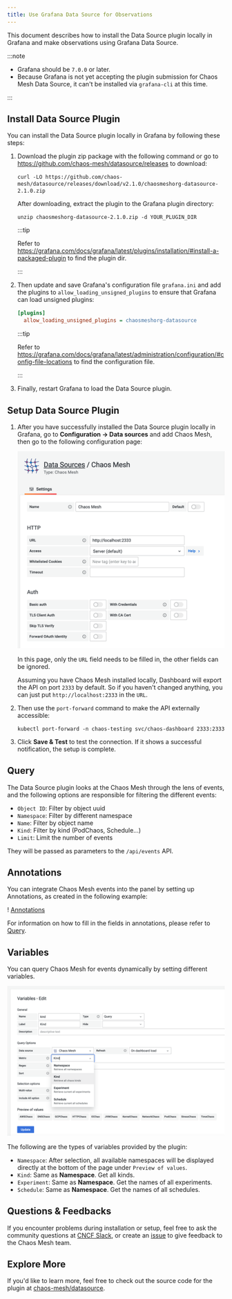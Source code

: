 ```yaml
---
title: Use Grafana Data Source for Observations
---
```


This document describes how to install the Data Source plugin locally in Grafana and make observations using Grafana Data Source.

:::note

- Grafana should be `7.0.0` or later.
- Because Grafana is not yet accepting the plugin submission for Chaos Mesh Data Source, it can't be installed via `grafana-cli` at this time.

:::

## Install Data Source Plugin

You can install the Data Source plugin locally in Grafana by following these steps:

1. Download the plugin zip package with the following command or go to <https://github.com/chaos-mesh/datasource/releases> to download:

   ```shell
   curl -LO https://github.com/chaos-mesh/datasource/releases/download/v2.1.0/chaosmeshorg-datasource-2.1.0.zip
   ```

   After downloading, extract the plugin to the Grafana plugin directory:

   ```shell
   unzip chaosmeshorg-datasource-2.1.0.zip -d YOUR_PLUGIN_DIR
   ```

   :::tip

   Refer to <https://grafana.com/docs/grafana/latest/plugins/installation/#install-a-packaged-plugin> to find the plugin dir.

   :::

2. Then update and save Grafana's configuration file `grafana.ini` and add the plugins to `allow_loading_unsigned_plugins` to ensure that Grafana can load unsigned plugins:

   ```ini
   [plugins]
     allow_loading_unsigned_plugins = chaosmeshorg-datasource
   ```

   :::tip

   Refer to <https://grafana.com/docs/grafana/latest/administration/configuration/#config-file-locations> to find the configuration file.

   :::

3. Finally, restart Grafana to load the Data Source plugin.

## Setup Data Source Plugin

1. After you have successfully installed the Data Source plugin locally in Grafana, go to **Configuration -> Data sources** and add Chaos Mesh, then go to the following configuration page:

   ![Configuration page](img/grafana/settings.png)

   In this page, only the `URL` field needs to be filled in, the other fields can be ignored.

   Assuming you have Chaos Mesh installed locally, Dashboard will export the API on port `2333` by default. So if you haven't changed anything, you can just put `http://localhost:2333` in the `URL`.

2. Then use the `port-forward` command to make the API externally accessible:

   ```shell
   kubectl port-forward -n chaos-testing svc/chaos-dashboard 2333:2333
   ```

3. Click **Save & Test** to test the connection. If it shows a successful notification, the setup is complete.

## Query

The Data Source plugin looks at the Chaos Mesh through the lens of events, and the following options are responsible for filtering the different events:

- `Object ID`: Filter by object uuid
- `Namespace`: Filter by different namespace
- `Name`: Filter by object name
- `Kind`: Filter by kind (PodChaos, Schedule...)
- `Limit`: Limit the number of events

They will be passed as parameters to the `/api/events` API.

## Annotations

You can integrate Chaos Mesh events into the panel by setting up Annotations, as created in the following example:

! [Annotations](img/grafana/annotations.png)

For information on how to fill in the fields in annotations, please refer to [Query](#query).

## Variables

You can query Chaos Mesh for events dynamically by setting different variables.

![Variables](https://raw.githubusercontent.com/chaos-mesh/datasource/master/src/img/variables.png)

The following are the types of variables provided by the plugin:

- `Namespace`: After selection, all available namespaces will be displayed directly at the bottom of the page under `Preview of values`.
- `Kind`: Same as **Namespace**. Get all kinds.
- `Experiment`: Same as **Namespace**. Get the names of all experiments.
- `Schedule`: Same as **Namespace**. Get the names of all schedules.

## Questions & Feedbacks

If you encounter problems during installation or setup, feel free to ask the community questions at [CNCF Slack](https://cloud-native.slack.com/archives/C0193VAV272), or create an [issue](https://github.com/chaos-mesh/datasource/issues) to give feedback to the Chaos Mesh team.

## Explore More

If you'd like to learn more, feel free to check out the source code for the plugin at [chaos-mesh/datasource](https://github.com/chaos-mesh/datasource).

